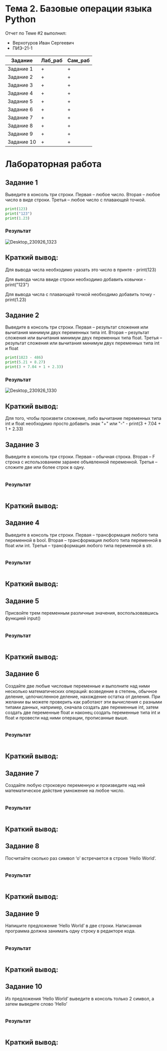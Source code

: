 # Тема 2. Базовые операции языка Python
Отчет по Теме #2 выполнил:
- Верхотуров Иван Сергеевич
- ПИЭ-21-1

| Задание | Лаб_раб | Сам_раб |
| ------ | ------ | ------ |
| Задание 1 | + | + |
| Задание 2 | + | + |
| Задание 3 | + | + |
| Задание 4 | + | + |
| Задание 5 | + | + |
| Задание 6 | + | + |
| Задание 7 | + | + |
| Задание 8 | + | + |
| Задание 9 | + | + |
| Задание 10 | + | + |

# Лабораторная работа

## Задание 1
Выведите в консоль три строки. Первая – любое число. Вторая – любое число в виде строки. Третья – любое число с плавающей точкой.

  ```python
print(123)
print("123")
print(1.23)
```
  ### Результат
![Desktop_230926_1323](https://github.com/d1VaN47/Software_Engineering/assets/145551753/466d3950-57d5-41e6-a0a1-5dacce5c02c5)
 
## Краткий вывод:
Для вывода числа необходимо указать это число в принте - print(123)

Для вывода числа ввиде строки необходимо добавить ковычки - print("123")

Для вывода числа с плавающей точкой необходимо добавить точку - print(1.23)

## Задание 2
Выведите в консоль три строки. Первая – результат сложения или вычитания минимум двух  переменных типа int. Вторая – результат сложения или вычитания минимум двух  переменных типа float. Третья – результат сложения или вычитания минимум двух  переменных типа int и float

  ```python
print(1823 - 486)
print(5.21 + 8.27)
print(3 + 7.04 + 1 + 2.33)
```
  ### Результат
![Desktop_230926_1330](https://github.com/d1VaN47/Software_Engineering/assets/145551753/a80a28e9-cb66-46a7-bff6-8be9a6bcacd6)

## Краткий вывод:
Для того, чтобы произвети сложение, либо вычитание переменных типа int и float необходимо просто добавить знак "+" или "-" - print(3 + 7.04 + 1 + 2.33)

## Задание 3
Выведите в консоль три строки. Первая – обычная строка. Вторая – F строка с  использованием заранее объявленной переменной. Третья – сложите две или более строк в  одну.

  ```python

```
  ### Результат
  
 ![]()
 
## Краткий вывод:

## Задание 4
Выведите в консоль три строки. Первая – трансформация любого типа переменной в bool.  Вторая – трансформация любого типа переменной в float или int. Третья – трансформация  любого типа переменной в str.

  ```python

```
  ### Результат
  
 ![]()
 
## Краткий вывод:

## Задание 5
Присвойте трем переменным различные значения, воспользовавшись функцией input()
  ```python

```
  ### Результат
  
 ![]()
 
## Краткий вывод:

## Задание 6
Создайте две любые числовые переменные и выполните над ними несколько математических  операций: возведение в степень, обычное деление, целочисленное деление, нахождение  остатка от деления. При желании вы можете проверить как работают эти вычисления с  разными типами данных, например, сначала создать две переменные int, затем создать две  переменные float и наконец создать переменные типа int и float и провести над ними  операции, прописанные выше.

  ```python

```
  ### Результат
  
 ![]()
 
## Краткий вывод:

## Задание 7
Создайте любую строковую переменную и произведите над ней математическое действие  умножение на любое число.

  ```python

```
  ### Результат
  
 ![]()
 
## Краткий вывод:

## Задание 8
Посчитайте сколько раз символ ‘o’ встречается в строке ‘Hello World’.

  ```python

```
  ### Результат
  
 ![]()
 
## Краткий вывод:

## Задание 9
Напишите предложение ‘Hello World’ в две строки. Написанная программа должна занимать  одну строку в редакторе кода.

  ```python

```
  ### Результат
  
 ![]()
 
## Краткий вывод:

## Задание 10
Из предложения ‘Hello World’ выведите в консоль только 2 символ, а затем выведите слово  ‘Hello’

  ```python

```
  ### Результат
  
 ![]()
 
## Краткий вывод:
